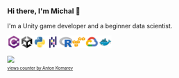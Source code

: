 ### Hi there, I'm Michal 👋

I'm a Unity game developer and a beginner data scientist.

<p align="left"> <a href="https://developer.android.com" target="_blank"> <img src="https://github.com/devicons/devicon/blob/master/icons/csharp/csharp-original.svg" alt="csharp" width="30" height="30"/
<p align="left"> <a href="https://developer.android.com" target="_blank"> <img src="https://github.com/devicons/devicon/blob/master/icons/unity/unity-original.svg" alt="unity" width="30" height="30"/
<p align="left"> <a href="https://developer.android.com" target="_blank"> <img src="https://github.com/devicons/devicon/blob/master/icons/python/python-original.svg" alt="python" width="30" height="30"/
<p align="left"> <a href="https://developer.android.com" target="_blank"> <img src="https://github.com/devicons/devicon/blob/master/icons/pandas/pandas-original.svg" alt="pandas" width="30" height="30"/
 <p align="left"> <a href="https://developer.android.com" target="_blank"> <img src="https://github.com/devicons/devicon/blob/master/icons/r/r-original.svg" alt="R" width="30" height="30"/
<p align="left"> <a href="https://developer.android.com" target="_blank"> <img src="https://github.com/devicons/devicon/blob/master/icons/amazonwebservices/amazonwebservices-original.svg" alt="aws" width="30" height="30"/
<p align="left"> <a href="https://developer.android.com" target="_blank"> <img src="https://github.com/devicons/devicon/blob/master/icons/googlecloud/googlecloud-original.svg" alt="gc" width="30" height="30"/
<p align="left"> <a href="https://developer.android.com" target="_blank"> <img src="https://github.com/devicons/devicon/blob/master/icons/docker/docker-original.svg" alt="docker" width="30" height="30"/>
 
![](https://komarev.com/ghpvc/?username=MichalMSlusarski&color=yellow) </br>
<sub><sup>views counter by Anton Komarev</sup></sub>
